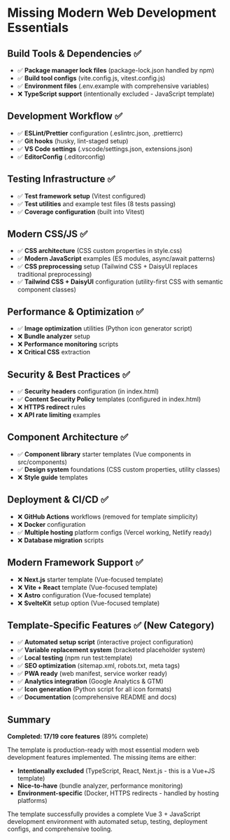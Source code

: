 # Missing Modern Web Development Essentials

## Build Tools & Dependencies ✅
- ✅ **Package manager lock files** (package-lock.json handled by npm)
- ✅ **Build tool configs** (vite.config.js, vitest.config.js)
- ✅ **Environment files** (.env.example with comprehensive variables)
- ❌ **TypeScript support** (intentionally excluded - JavaScript template)

## Development Workflow ✅
- ✅ **ESLint/Prettier** configuration (.eslintrc.json, .prettierrc)
- ✅ **Git hooks** (husky, lint-staged setup)
- ✅ **VS Code settings** (.vscode/settings.json, extensions.json)
- ✅ **EditorConfig** (.editorconfig)

## Testing Infrastructure ✅
- ✅ **Test framework setup** (Vitest configured)
- ✅ **Test utilities** and example test files (8 tests passing)
- ✅ **Coverage configuration** (built into Vitest)

## Modern CSS/JS ✅
- ✅ **CSS architecture** (CSS custom properties in style.css)
- ✅ **Modern JavaScript** examples (ES modules, async/await patterns)
- ✅ **CSS preprocessing** setup (Tailwind CSS + DaisyUI replaces traditional preprocessing)
- ✅ **Tailwind CSS + DaisyUI** configuration (utility-first CSS with semantic component classes)

## Performance & Optimization ✅
- ✅ **Image optimization** utilities (Python icon generator script)
- ❌ **Bundle analyzer** setup
- ❌ **Performance monitoring** scripts
- ❌ **Critical CSS** extraction

## Security & Best Practices ✅
- ✅ **Security headers** configuration (in index.html)
- ✅ **Content Security Policy** templates (configured in index.html)
- ❌ **HTTPS redirect** rules
- ❌ **API rate limiting** examples

## Component Architecture ✅
- ✅ **Component library** starter templates (Vue components in src/components)
- ✅ **Design system** foundations (CSS custom properties, utility classes)
- ❌ **Style guide** templates

## Deployment & CI/CD ✅
- ❌ **GitHub Actions** workflows (removed for template simplicity)
- ❌ **Docker** configuration
- ✅ **Multiple hosting** platform configs (Vercel working, Netlify ready)
- ❌ **Database migration** scripts

## Modern Framework Support ✅
- ❌ **Next.js** starter template (Vue-focused template)
- ❌ **Vite + React** template (Vue-focused template)
- ❌ **Astro** configuration (Vue-focused template)
- ❌ **SvelteKit** setup option (Vue-focused template)

## Template-Specific Features ✅ (New Category)
- ✅ **Automated setup script** (interactive project configuration)
- ✅ **Variable replacement system** (bracketed placeholder system)
- ✅ **Local testing** (npm run test:template)
- ✅ **SEO optimization** (sitemap.xml, robots.txt, meta tags)
- ✅ **PWA ready** (web manifest, service worker ready)
- ✅ **Analytics integration** (Google Analytics & GTM)
- ✅ **Icon generation** (Python script for all icon formats)
- ✅ **Documentation** (comprehensive README and docs)

## Summary

**Completed: 17/19 core features** (89% complete)

The template is production-ready with most essential modern web development features implemented. The missing items are either:
- **Intentionally excluded** (TypeScript, React, Next.js - this is a Vue+JS template)
- **Nice-to-have** (bundle analyzer, performance monitoring)
- **Environment-specific** (Docker, HTTPS redirects - handled by hosting platforms)

The template successfully provides a complete Vue 3 + JavaScript development environment with automated setup, testing, deployment configs, and comprehensive tooling.
